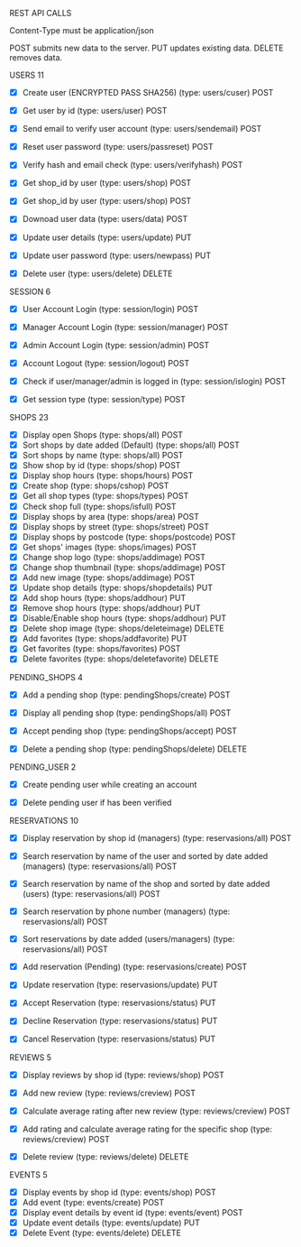 REST API CALLS

Content-Type must be application/json

POST submits new data to the server. 
PUT updates existing data. 
DELETE removes data.

USERS 11
- [x] Create user (ENCRYPTED PASS SHA256) (type: users/cuser) POST 
- [x] Get user by id (type: users/user) POST 
- [x] Send email to verify user account (type: users/sendemail) POST  
- [x] Reset user password (type: users/passreset) POST  
- [x] Verify hash and email check (type: users/verifyhash) POST 
- [x] Get shop_id by user (type: users/shop) POST 
- [x] Get shop_id by user (type: users/shop) POST 
- [x] Downoad user data (type: users/data) POST 
- [x] Update user details (type: users/update) PUT 
- [x] Update user password (type: users/newpass) PUT 
- [x] Delete user (type: users/delete) DELETE 


SESSION 6
- [x] User Account Login (type: session/login) POST 
- [x] Manager Account Login (type: session/manager) POST 
- [x] Admin Account Login (type: session/admin) POST 
- [x] Account Logout (type: session/logout) POST 
- [x] Check if user/manager/admin is logged in (type: session/islogin) POST 
- [x] Get session type (type: session/type) POST 


SHOPS 23
- [x] Display open Shops (type: shops/all) POST 
- [x] Sort shops by date added (Default) (type: shops/all) POST 
- [x] Sort shops by name (type: shops/all) POST
- [x] Show shop by id (type: shops/shop) POST 
- [x] Display shop hours (type: shops/hours) POST 
- [x] Create shop (type: shops/cshop) POST 
- [x] Get all shop types (type: shops/types) POST 
- [x] Check shop full (type: shops/isfull) POST 
- [x] Display shops by area (type: shops/area) POST 
- [x] Display shops by street (type: shops/street) POST 
- [x] Display shops by postcode (type: shops/postcode) POST 
- [x] Get shops' images (type: shops/images) POST 
- [x] Change shop logo (type: shops/addimage) POST 
- [x] Change shop thumbnail (type: shops/addimage) POST 
- [x] Add new image (type: shops/addimage) POST 
- [x] Update shop details (type: shops/shopdetails) PUT 
- [x] Add shop hours (type: shops/addhour) PUT 
- [x] Remove shop hours (type: shops/addhour) PUT 
- [x] Disable/Enable shop hours (type: shops/addhour) PUT 
- [x] Delete shop image (type: shops/deleteimage) DELETE 
- [x] Add favorites (type: shops/addfavorite) PUT
- [x] Get favorites (type: shops/favorites) POST
- [x] Delete favorites (type: shops/deletefavorite) DELETE

PENDING_SHOPS 4
- [x] Add a pending shop (type: pendingShops/create) POST 
- [x] Display all pending shop (type: pendingShops/all) POST 
- [x] Accept pending shop (type: pendingShops/accept) POST 
- [x] Delete a pending shop (type: pendingShops/delete) DELETE 
 

PENDING_USER 2
- [x] Create pending user while creating an account
- [x] Delete pending user if has been verified


RESERVATIONS 10
- [x] Display reservation by shop id (managers) (type: reservasions/all) POST 
- [x] Search reservation by name of the user and sorted by date added (managers) (type: reservasions/all) POST 
- [x] Search reservation by name of the shop and sorted by date added (users) (type: reservasions/all) POST 
- [x] Search reservation by phone number (managers) (type: reservasions/all) POST 
- [x] Sort reservations by date added (users/managers) (type: reservasions/all) POST 
- [x] Add reservation (Pending) (type: reservasions/create) POST 
- [x] Update reservation (type: reservasions/update) PUT 
- [x] Accept Reservation (type: reservasions/status) PUT 
- [x] Decline Reservation (type: reservasions/status) PUT 
- [x] Cancel Reservation (type: reservasions/status) PUT 


REVIEWS 5
- [x] Display reviews by shop id (type: reviews/shop) POST 
- [x] Add new review (type: reviews/creview) POST 
- [x] Calculate average rating after new review (type: reviews/creview) POST 
- [x] Add rating and calculate average rating for the specific shop (type: reviews/creview) POST 
- [x] Delete review (type: reviews/delete) DELETE 


EVENTS 5
- [x] Display events by shop id (type: events/shop) POST 
- [x] Add event (type: events/create) POST 
- [x] Display event details by event id (type: events/event) POST 
- [x] Update event details (type: events/update) PUT 
- [x] Delete Event (type: events/delete) DELETE 
